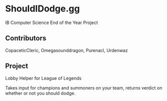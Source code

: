 # ShouldIDodge.gg
IB Computer Science End of the Year Project

## Contributors
CopaceticCleric, Omegasounddragon, Purenacl, Urdenwaz

## Project
Lobby Helper for League of Legends

Takes input for champions and summoners on your team, returns verdict on whether or not you should dodge.
